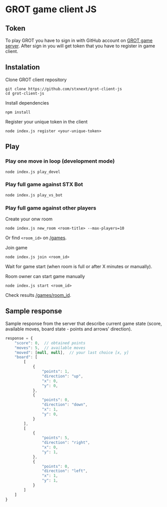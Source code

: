 # GROT game client JS

## Token

To play GROT you have to sign in with GitHub account on
[GROT game server](http://grot-server.games.stxnext.pl).
After sign in you will get token that you have to register in game client.

## Instalation

Clone GROT client repository
```
git clone https://github.com/stxnext/grot-client-js
cd grot-client-js
```

Install dependencies
```
npm install
```

Register your unique token in the client
```
node index.js register <your-unique-token>
```

## Play

### Play one move in loop (development mode)

```
node index.js play_devel
```

### Play full game against STX Bot

```
node index.js play_vs_bot
```

### Play full game against other players

Create your onw room
```
node index.js new_room <room-title> --max-players=10
```

Or find `<room_id>` on [/games](http://grot-server.games.stxnext.pl/games).

Join game
```
node index.js join <room_id>
```

Wait for game start (when room is full or after X minutes or manually).

Room owner can start game manually
```
node index.js start <room_id>
```

Check results [/games/room_id](http://grot-server.games.stxnext.pl/games/<room_id>).


## Sample response

Sample response from the server that describe current game state
(score, available moves, board state - points and arrows' direction).

```js
response = {
    "score": 0,  // obtained points
    "moves": 5,  // available moves
    "moved": [null, null],  // your last choice [x, y]
    "board": [
        [
            {
                "points": 1,
                "direction": "up",
                "x": 0,
                "y": 0,
            },
            {
                "points": 0,
                "direction": "down",
                "x": 1,
                "y": 0,
            }
        ],
        [
            {
                "points": 5,
                "direction": "right",
                "x": 0,
                "y": 1,
            },
            {
                "points": 0,
                "direction": "left",
                "x": 1,
                "y": 1,
            }
        ]
    ]
}
```
